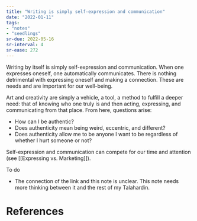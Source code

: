 ```yaml
---
title: "Writing is simply self-expression and communication"
date: "2022-01-11"
tags:
- "notes"
- "seedlings"
sr-due: 2022-05-16
sr-interval: 4
sr-ease: 272
---
```


Writing by itself is simply self-expression and communication. When one expresses oneself, one automatically communicates. There is nothing detrimental with expressing oneself and making a connection. These are needs and are important for our well-being.

Art and creativity are simply a vehicle, a tool, a method to fulfill a deeper need: that of knowing who one truly is and then acting, expressing, and communicating from that place. From here, questions arise:
- How can I be authentic?
- Does authenticity mean being weird, eccentric, and different?
- Does authenticity allow me to be anyone I want to be regardless of whether I hurt someone or not?

Self-expression and communication can compete for our time and attention (see [[Expressing vs. Marketing]]).

To do

- The connection of the link and this note is unclear. This note needs more thinking between it and the rest of my Talahardin.

# References
